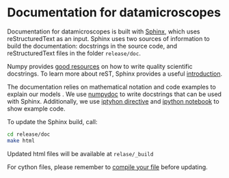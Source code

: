 Documentation for datamicroscopes
=================================

Documentation for datamicroscopes is built with [Sphinx](http://sphinx-doc.org), which uses reStructuredText as an input. Sphinx uses two sources of information to build the documentation: docstrings in the source code, and reStructuredText files in the folder `release/doc`.  

Numpy provides [good resources](https://github.com/numpy/numpy/blob/master/doc/HOWTO_DOCUMENT.rst.txt) on how to write quality scientific docstrings. To learn more about reST, Sphinx provides a useful  [introduction](http://sphinx.pocoo.org/rest.htm).  

The documentation relies on mathematical notation and code examples to explain our models . We use [numpydoc](https://github.com/numpy/numpydoc) to write docstrings that can be used with Sphinx.  Additionally, we use [iptyhon directive](http://matplotlib.org/sampledoc/ipython_directive.html) and [ipython notebook](http://sphinx-ipynb.readthedocs.org/en/latest/howto.html) to show example code. 

To update the Sphinx build, call:

```bash
cd release/doc
make html
```

Updated html files will be available at `relase/_build`

For cython files, please remember to [compile your file](http://docs.cython.org/src/reference/compilation.html#compilation-reference) before updating.

